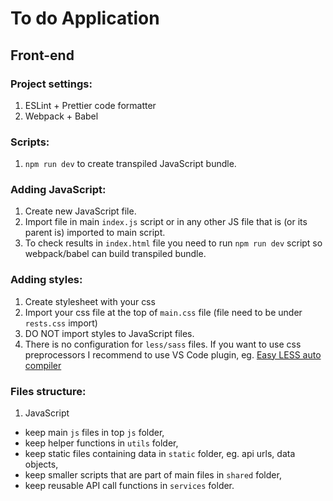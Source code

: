 # To do Application
## Front-end

### Project settings:
1. ESLint + Prettier code formatter
2. Webpack + Babel

### Scripts:
1. `npm run dev` to create transpiled JavaScript bundle.

### Adding JavaScript:
1. Create new JavaScript file.
2. Import file in main `index.js` script or in any other JS file that is (or its parent is) imported to main script.
3. To check results in `index.html` file you need to run `npm run dev` script so webpack/babel can build transpiled bundle.

### Adding styles:
1. Create stylesheet with your css
2. Import your css file at the top of `main.css` file (file need to be under `rests.css` import)
3. DO NOT import styles to JavaScript files.
4. There is no configuration for `less/sass` files. If you want to use css preprocessors I recommend to use VS Code plugin, eg. [Easy LESS auto compiler](https://marketplace.visualstudio.com/items?itemName=mrcrowl.easy-less)

### Files structure:
1. JavaScript
 - keep main `js` files in top `js` folder,
 - keep helper functions in `utils` folder,
 - keep static files containing data in `static` folder, eg. api urls, data objects,
 - keep smaller scripts that are part of main files in `shared` folder,
 - keep reusable API call functions in `services` folder.